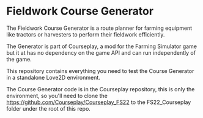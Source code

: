 # Fieldwork Course Generator

The Fieldwork Course Generator is a route planner for farming equipment 
like tractors or harvesters to perform their fieldwork efficiently.

The Generator is part of Courseplay, a mod for the Farming 
Simulator game but it at has no dependency on the game API and can 
run independently of the game. 

This repository contains everything you need to test the 
Course Generator in a standalone Love2D environment. 

The Course Generator code is in the Courseplay repository, this is 
only the environment, so you'll need to clone the https://github.com/Courseplay/Courseplay_FS22 to
the FS22_Courseplay folder under the root of this repo.

